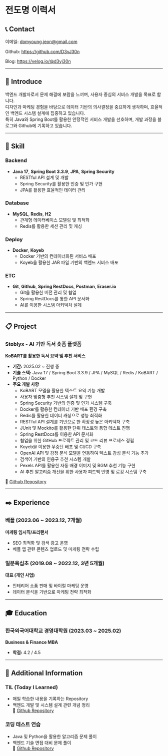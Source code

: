# 전도명 이력서

## 📞 Contact  
이메일: domyoung.jeon@gmail.com

Github: https://github.com/D3vJ30n

Blog: https://velog.io/@d3vj30n

---

## 📌 Introduce  
백엔드 개발자로서 문제 해결에 보람을 느끼며, 사용자 중심의 서비스 개발을 목표로 합니다.  
디자인과 마케팅 경험을 바탕으로 데이터 기반의 의사결정을 중요하게 생각하며, 효율적인 백엔드 시스템 설계에 집중하고 있습니다.  
특히 Java와 Spring Boot를 활용한 안정적인 서비스 개발을 선호하며, 개발 과정을 블로그와 Github에 기록하고 있습니다.  

---

## 🔨 Skill  
### Backend  
- **Java 17**, **Spring Boot 3.3.9**, **JPA**, **Spring Security**  
  - RESTful API 설계 및 개발  
  - Spring Security를 활용한 인증 및 인가 구현  
  - JPA를 활용한 효율적인 데이터 관리  

### Database  
- **MySQL**, **Redis**, **H2**  
  - 관계형 데이터베이스 모델링 및 최적화  
  - Redis를 활용한 세션 관리 및 캐싱  

### Deploy  
- **Docker**, **Koyeb**  
  - Docker 기반의 컨테이너화된 서비스 배포  
  - Koyeb을 활용한 JAR 파일 기반의 백엔드 서비스 배포  

### ETC  
- **Git**, **Github**, **Spring RestDocs**, **Postman**, **Eraser.io**  
  - Git을 활용한 버전 관리 및 협업  
  - Spring RestDocs를 통한 API 문서화  
  - AI를 이용한 시스템 아키텍처 설계  

---

## 📋 Project  

### Stoblyx - AI 기반 독서 숏폼 플랫폼  
**KoBART를 활용한 독서 요약 및 추천 서비스**  
- **기간:** 2025.02 ~ 진행 중  
- **기술 스택:** Java 17 / Spring Boot 3.3.9 / JPA / MySQL / Redis / KoBART / Python / Docker  
- **주요 개발 사항**  
  - KoBART 모델을 활용한 텍스트 요약 기능 개발  
  - 사용자 맞춤형 추천 시스템 설계 및 구현  
  - Spring Security 기반의 인증 및 인가 시스템 구축  
  - Docker를 활용한 컨테이너 기반 배포 환경 구축  
  - Redis를 활용한 데이터 캐싱으로 성능 최적화  
  - RESTful API 설계를 기반으로 한 확장성 높은 아키텍처 구축  
  - JUnit 및 Mockito를 활용한 단위 테스트와 통합 테스트 진행  
  - Spring RestDocs를 이용한 API 문서화  
  - 협업을 위한 GitHub 프로젝트 관리 및 코드 리뷰 프로세스 정립  
  - Koyeb을 이용한 무중단 배포 및 CI/CD 구축  
  - OpenAI API 및 감정 분석 모델을 연동하여 텍스트 감성 분석 기능 추가  
  - 검색어 기반의 인용구 추천 시스템 개발  
  - Pexels API를 활용한 자동 배경 이미지 및 BGM 추천 기능 구현  
  - AI 추천 알고리즘 개선을 위한 사용자 피드백 반영 및 로깅 시스템 구축  

🔎 [Github Repository](#)

---

## ✒️ Experience  

### 베플 (2023.06 ~ 2023.12, 7개월)  
**마케팅 임시직/프리랜서**  
- SEO 최적화 및 검색 광고 운영  
- 베플 앱 관련 콘텐츠 업로드 및 마케팅 전략 수립  

### 일분육십초 (2019.08 ~ 2022.12, 3년 5개월)  
**대표 (개인 사업)**  
- 인테리어 소품 판매 및 바이럴 마케팅 운영  
- 데이터 분석을 기반으로 마케팅 전략 최적화  

---

## 🎓 Education  

### 한국외국어대학교 경영대학원 (2023.03 ~ 2025.02)  
**Business & Finance MBA**  
- **학점:** 4.2 / 4.5

---

## 🔎 Additional Information  

### TIL (Today I Learned)  
- 매일 학습한 내용을 기록하는 Repository  
- 백엔드 개발 및 시스템 설계 관련 개념 정리  
🔎 [Github Repository](https://github.com/D3vJ30n/be-dev)

### 코딩 테스트 연습  
- Java 및 Python을 활용한 알고리즘 문제 풀이  
- 백엔드 기술 면접 대비 문제 풀이  
🔎 [Github Repository](https://github.com/D3vJ30n/be-dev)
